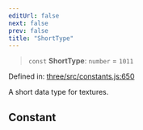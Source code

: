 ```yaml
---
editUrl: false
next: false
prev: false
title: "ShortType"
---
```


> `const` **ShortType**: `number` = `1011`

Defined in: [three/src/constants.js:650](https://github.com/DefinitelyMaybe/three-i18n/blob/fa57b79433d1c349ffb23a78727299c8d4190136/three/src/constants.js#L650)

A short data type for textures.

## Constant
